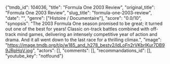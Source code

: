 {"tmdb_id": 104036, "title": "Formula One 2003 Review", "original_title": "Formula One 2003 Review", "slug_title": "formula-one-2003-review", "date": "", "genre": ["Histoire / Documentaire"], "score": "0.0/10", "synopsis": "The 2003 Formula One season promised to be great; it turned out one of the best for years! Classic on-track battles combined with off-track mind games, delivering an intensely competitive year of action and drama. And it all went down to the last race for a thrilling climax.", "image": "https://image.tmdb.org/t/p/w185_and_h278_bestv2/ldLoFn2rVKbrIKur7DB99JRpHqV.jpg", "actors": [], "comments": [], "recommandations_id": [], "youtube_key": "notfound"}